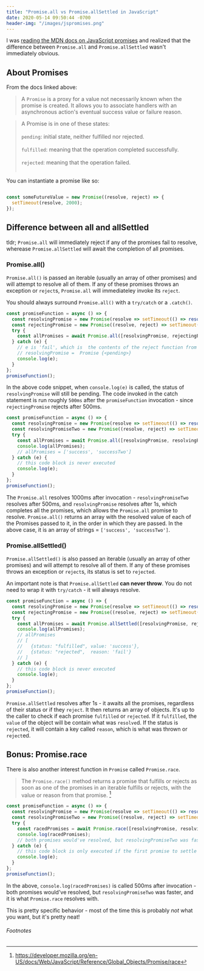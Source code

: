 ```yaml
---
title: "Promise.all vs Promise.allSettled in JavaScript"
date: 2020-05-14 09:50:44 -0700
header-img: "/images/jspromises.png"
---
```


I was [reading the MDN docs on JavaScript promises](https://developer.mozilla.org/en-US/docs/Web/JavaScript/Reference/Global_Objects/Promise) and realized that the difference between `Promise.all` and `Promise.allSettled` wasn't immediately obvious. 

## About Promises

From the docs linked above:

> A `Promise` is a proxy for a value not necessarily known when the promise is created. It allows you to associate handlers with an asynchronous action's eventual success value or failure reason. 

> A Promise is in one of these states:<br><br>
> `pending`: initial state, neither fulfilled nor rejected.<br><br>
> `fulfilled`: meaning that the operation completed successfully.<br><br>
> `rejected`: meaning that the operation failed.<br><br>

You can instantiate a promise like so:

```js

const someFutureValue = new Promise((resolve, reject) => {
  setTimeout(resolve, 2000);
});
````

## Difference between all and allSettled

tldr; `Promise.all` will immediately reject if any of the promises fail to resolve, wherease `Promise.allSettled` will await the completion of all promises.

### Promise.all()

`Promise.all()` is passed an iterable (usually an array of other promises) and will attempt to resolve all of them. If any of these promises throws an exception or `reject`s, `Promise.all` will immediateley invoke its `reject`. 

You should always surround `Promise.all()` with a `try/catch` or a `.catch()`. 


```js
const promiseFunction = async () => {
  const resolvingPromise = new Promise(resolve => setTimeout(() => resolve('success'), 1000));
  const rejectingPromise = new Promise((resolve, reject) => setTimeout(() => reject('fail'), 500));
  try {
    const allPromises = await Promise.all([resolvingPromise, rejectingPromise]);
  } catch (e) {
  	// e is 'fail', which is  the contents of the reject function from rejectingPromise
    // resolvingPromise =  Promise {<pending>}
    console.log(e);
  }
};
promiseFunction();
```

In the above code snippet, when `console.log(e)` is called, the status of `resolvingPromise` will still be pending. The code invoked in the catch statement is run roughly `500ms` after the `promiseFunction` invocation - since `rejectingPromise` rejects after  500ms.

```js
const promiseFunction = async () => {
  const resolvingPromise = new Promise(resolve => setTimeout(() => resolve('success'), 1000));
  const resolvingPromiseTwo = new Promise((resolve, reject) => setTimeout(() => resolve('successTwo'), 500));
  try {
    const allPromises = await Promise.all([resolvingPromise, resolvingPromiseTwo]);
    console.log(allPromises);
    // allPromises = ['success', 'successTwo']
  } catch (e) {
    // this code block is never executed
    console.log(e);
  }
};
promiseFunction();
````

The `Promise.all`  resolves 1000ms after invocation - `resolvingPromiseTwo` resolves after 500ms, and `resolvingPromise` resolves after 1s, which completes all the promises, which allows the `Promise.all` promise to resolve.  `Promise.all()` returns an array with the resolved value of each of the Promises passed to it, in the order in which they are passed. In the above case, it is an array of strings = `['success', 'successTwo']`. 

### Promise.allSettled()

`Promise.allSettled()` is also passed an iterable (usually an array of other promises) and will attempt to resolve all of them. If any of these promises throws an exception or `reject`s, its status is set to `rejected`. 

An important note is that `Promise.allSettled` **can never throw**. You do not need to wrap it with `try/catch` - it will always resolve. 

```js
const promiseFunction = async () => {
  const resolvingPromise = new Promise(resolve => setTimeout(() => resolve('success'), 1000));
  const rejectingPromise = new Promise((resolve, reject) => setTimeout(() => reject('fail'), 500));
  try {
    const allPromises = await Promise.allSettled([resolvingPromise, rejectingPromise]);
    console.log(allPromises);
    // allPromises
    // [
    //   {status: "fulfilled", value: 'success'},
    //   {status: "rejected",  reason: 'fail'}
    // ]
  } catch (e) {
    // this code block is never executed
    console.log(e);
  }
};
promiseFunction();
```

`Promise.allSettled` resolves after 1s -  it awaits all the promises, regardless of their status or if they `reject`. It then returns an array of objects. It's up to the caller to check if each promise `fulfilled` or `rejected`. If it `fulfilled`, the `value` of the object will be contain what was `resolve`d. If the status is `rejected`, it will contain a key called `reason`, which is what was thrown or `reject`ed. 

## Bonus: Promise.race

There is also another interest function in `Promise` called `Promise.race`.

> The `Promise.race()` method returns a promise that fulfills or rejects as soon as one of the promises in an iterable fulfills or rejects, with the value or reason from that promise. [^1]


```js
const promiseFunction = async () => {
  const resolvingPromise = new Promise(resolve => setTimeout(() => resolve('success'), 1000));
  const resolvingPromiseTwo = new Promise((resolve, reject) => setTimeout(() => resolve('successTwo'), 500));
  try {
    const racedPromises = await Promise.race([resolvingPromise, resolvingPromiseTwo]);
    console.log(racedPromises);
    // both promises would've resolved, but resolvingPromiseTwo was faster, so racedPromises = 'successTwo'`
  } catch (e) {
    // this code block is only executed if the first promise to settle rejects/throws
    console.log(e);
  }
};
promiseFunction();
```


In the above, `console.log(racedPromises)` is called 500ms after invocation - both promises would've resolved, but `resolvingPromiseTwo` was faster, and it is what `Promise.race` resolves with.

This is pretty specific behavior - most of the time this is probably _not_ what you want, but it's pretty neat!

###### Footnotes

[^1]: https://developer.mozilla.org/en-US/docs/Web/JavaScript/Reference/Global_Objects/Promise/race
